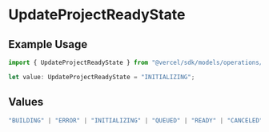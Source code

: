 # UpdateProjectReadyState

## Example Usage

```typescript
import { UpdateProjectReadyState } from "@vercel/sdk/models/operations/updateproject.js";

let value: UpdateProjectReadyState = "INITIALIZING";
```

## Values

```typescript
"BUILDING" | "ERROR" | "INITIALIZING" | "QUEUED" | "READY" | "CANCELED"
```